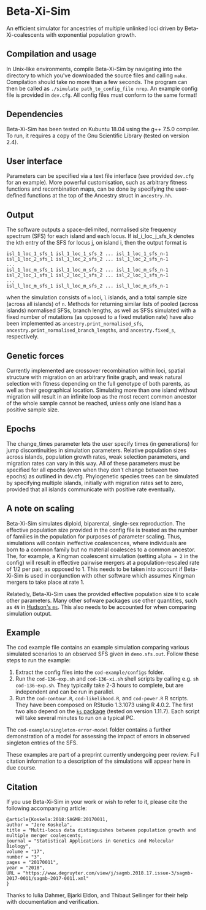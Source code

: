# Beta-Xi-Sim
An efficient simulator for ancestries of multiple unlinked loci driven by Beta-Xi-coalescents with exponential population growth.

## Compilation and usage
In Unix-like environments, compile Beta-Xi-Sim by navigating into the directory to which you've downloaded the source files and calling `make`. Compilation should take no more than a few seconds. The program can then be called as `./simulate path_to_config_file nrep`. An example config file is provided in `dev.cfg`. All config files must conform to the same format!

## Dependencies
Beta-Xi-Sim has been tested on Kubuntu 18.04 using the g++ 7.5.0 compiler. To run, it requires a copy of the Gnu Scientific Library (tested on version 2.4).

## User interface
Parameters can be specified via a text file interface (see provided `dev.cfg` for an example).
More powerful customisation, such as arbitrary fitness functions and recombination maps, can be done by specifying the user-defined functions at the top of the Ancestry struct in `ancestry.hh`.

## Output
The software outputs a space-delimited, normalised site frequency spectrum (SFS) for each island and each locus. If isl_i_loc_j_sfs_k denotes the kth entry of the SFS for locus j, on island i, then the output format is

  `isl_1_loc_1_sfs_1 isl_1_loc_1_sfs_2 ... isl_1_loc_1_sfs_n-1`    
  `isl_1_loc_2_sfs_1 isl_1_loc_2_sfs_2 ... isl_1_loc_2_sfs_n-1`  
  `...`  
  `isl_1_loc_m_sfs_1 isl_1_loc_m_sfs_2 ... isl_1_loc_m_sfs_n-1`  
  `isl_2_loc_1_sfs_1 isl_2_loc_1_sfs_2 ... isl_2_loc_1_sfs_n-1`  
  `...`  
  `isl_l_loc_m_sfs_1 isl_l_loc_m_sfs_2 ... isl_l_loc_m_sfs_n-1`

when the simulation consists of `m` loci, `l` islands, and a total sample size (across all islands) of `n`. Methods for returning similar lists of pooled (across islands) normalised SFSs, branch lengths, as well as SFSs simulated with a fixed number of mutations (as opposed to a fixed mutation rate) have also been implemented as `ancestry.print_normalised_sfs`, `ancestry.print_normalised_branch_lengths`, and `ancestry.fixed_s`, respectively.

## Genetic forces
Currently implemented are crossover recombination within loci, spatial structure with migration on an arbitrary finite graph, and weak natural selection with fitness depending on the full genotype of both parents, as well as their geographical location. Simulating more than one island without migration will result in an infinite loop as the most recent common ancestor of the whole sample cannot be reached, unless only one island has a positive sample size.

## Epochs
The change_times parameter lets the user specify times (in generations) for jump discontinuities in simulation parameters. Relative population sizes across islands, population growth rates, weak selection parameters, and migration rates can vary in this way. All of these parameters must be specified for all epochs (even when they don't change between two epochs) as outlined in dev.cfg. Phylogenetic species trees can be simulated by specifying multiple islands, initially with migration rates set to zero, provided that all islands communicate with positive rate eventually. 

## A note on scaling
Beta-Xi-Sim simulates diploid, biparental, single-sex reproduction. The effective population size provided in the config file is treated as the number of families in the population for purposes of parameter scaling. Thus, simulations will contain ineffective coalescences, where individuals are born to a common family but no material coalesces to a common ancestor. The, for example, a Kingman coalescent simulation (setting `alpha = 2` in the config) will result in effective pairwise mergers at a population-rescaled rate of 1/2 per pair, as opposed to 1. This needs to be taken into account if Beta-Xi-Sim is used in conjunction with other software which assumes Kingman mergers to take place at rate 1.

Relatedly, Beta-Xi-Sim uses the provided effective population size `N` to scale other parameters. Many other sofware packages use other quantities, such as `4N` in [Hudson's `ms`](http://home.uchicago.edu/~rhudson1/source/mksamples.html "http://home.uchicago.edu/~rhudson1/source/mksamples.html"). This also needs to be accounted for when comparing simulation output.

## Example
The cod example file contains an example simulation comparing various simulated scenarios to an observed SFS given in `demo.sfs.out`. Follow these steps to run the example:
1. Extract the config files into the `cod-example/configs` folder.
2. Run the `cod-136-exp.sh` and `cod-136-xi.sh` shell scripts by calling e.g. `sh cod-136-exp.sh`. They typically take 2-3 hours to complete, but are independent and can be run in parallel.
3. Run the `cod-contour.R`, `cod-likelihood.R`, and `cod-power.R` R scripts. They have been composed on RStudio 1.3.1073 using R 4.0.2. The first two also depend on the [`ks` package](https://cran.r-project.org/web/packages/ks/index.html) (tested on version 1.11.7). Each script will take several minutes to run on a typical PC.

The `cod-example/singleton-error-model` folder contains a further demonstration of a model for assessing the impact of errors in observed singleton entries of the SFS.

These examples are part of a preprint currently undergoing peer review. Full citation information to a description of the simulations will appear here in due course.

## Citation
If you use Beta-Xi-Sim in your work or wish to refer to it, please cite the following accompanying article:

`@article{Koskela:2018:SAGMB:20170011,`  
  `author = "Jere Koskela",`  
  `title = "Multi-locus data distinguishes between population growth and multiple merger coalescents,`  
  `journal = "Statistical Applications in Genetics and Molecular Biology",`  
  `volume = "17",`  
  `number = "3",`  
  `pages = "20170011",`  
  `year = "2018",`  
  `URL = "https://www.degruyter.com/view/j/sagmb.2018.17.issue-3/sagmb-2017-0011/sagmb-2017-0011.xml"`  
`}`

Thanks to Iulia Dahmer, Bjarki Eldon, and Thibaut Sellinger for their help with documentation and verification.
